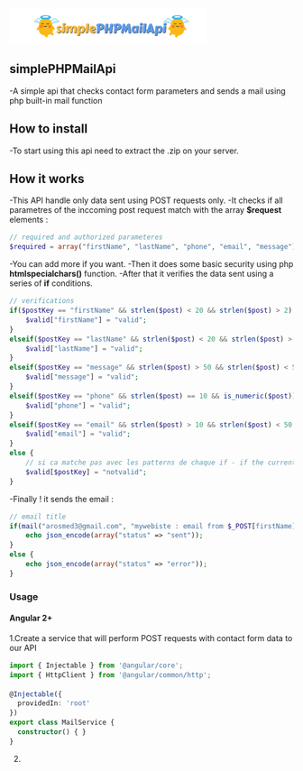 ![alt text](https://raw.githubusercontent.com/medaros/simplePHPMailApi/master/simplephpmailapi_logo.png)
## simplePHPMailApi
-A simple api that checks contact form parameters and sends a mail using php built-in mail function

## How to install
-To start using this api need to extract the .zip on your server.

## How it works
-This API handle only data sent using POST requests only.
-It checks if all parametres of the inccoming post request match with the array **$request** elements :

```php
// required and authorized parameteres
$required = array("firstName", "lastName", "phone", "email", "message");
```

-You can add more if you want.
-Then it does some basic security using php **htmlspecialchars()** function.
-After that it verifies the data sent using a series of **if** conditions.

```php
// verifications
if($postKey == "firstName" && strlen($post) < 20 && strlen($post) > 2) {
    $valid["firstName"] = "valid";
}
elseif($postKey == "lastName" && strlen($post) < 20 && strlen($post) > 2) {
    $valid["lastName"] = "valid";
}
elseif($postKey == "message" && strlen($post) > 50 && strlen($post) < 500) {
    $valid["message"] = "valid";   
}
elseif($postKey == "phone" && strlen($post) == 10 && is_numeric($post)) {
    $valid["phone"] = "valid";
}
elseif($postKey == "email" && strlen($post) > 10 && strlen($post) < 50 && preg_match("/^[_a-z0-9-]+(\.[_a-z0-9-]+)*@[a-z0-9-]+(\.[a-z0-9-]+)*(\.[a-z]{2,3})$/", $post)) {
    $valid["email"] = "valid"; 
}
else {
    // si ca matche pas avec les patterns de chaque if - if the current input does not match with it corresponding regex
    $valid[$postKey] = "notvalid";
}
```

-Finally ! it sends the email :

```php
// email title
if(mail("arosmed3@gmail.com", "mywebiste : email from $_POST[firstName] $_POST[lastName]", $message, $headers)) {
    echo json_encode(array("status" => "sent"));
}
else {
    echo json_encode(array("status" => "error"));
}
```

### Usage

#### Angular 2+

1.Create a service that will perform POST requests with contact form data to our API

```typescript
import { Injectable } from '@angular/core';
import { HttpClient } from '@angular/common/http';

@Injectable({
  providedIn: 'root'
})
export class MailService {
  constructor() { }
}
```

2.
